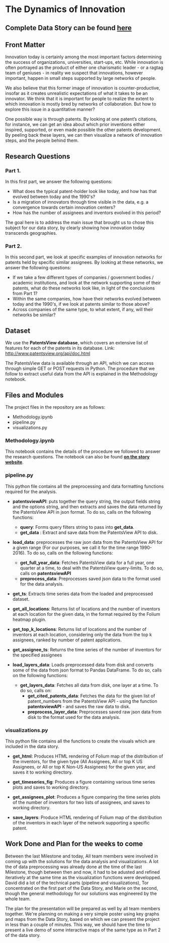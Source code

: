 # The Dynamics of Innovation

## Complete Data Story can be found **[here](https://cmdavid-epfl.github.io/)**

## Front Matter
Innovation today is certainly among the most important factors determining the success of organizations, universities, start-ups, etc. While innovation is often portrayed as the product of either one charismatic leader - or a ragtag team of geniuses - in reality we suspect that innovations, however important, happen in small steps supported by large networks of people.

We also believe that this former image of innovation is counter-productive, insofar as it creates unrealistic expectations of what it takes to be an innovator. We think that it is important for people to realize the extent to which innovation is mostly bred by networks of collaboration. But how to explore this issue in a quantitative manner?

One possible way is through patents. By looking at one patent’s citations, for instance, we can get an idea about which prior inventions either inspired, supported, or even made possible the other patents development. By peeling back these layers, we can then visualize a network of innovation steps, and the people behind them.


## Research Questions

### Part 1.

In this first part, we answer the following questions:
- What does the typical patent-holder look like today, and how has that evolved between today and the 1990's?
- Is a migration of innovators through time visible in the data, e.g. a convergence towards certain innovation centers?
- How has the number of assignees and inventors evolved in this period?

The goal here is to address the main issue that brought us to chose this subject for our data story, by clearly showing how innovation today transcends geographies.

### Part 2.

In this second part, we look at specific examples of innovation networks for patents held by specific similar assignees. By looking at these networks, we answer the following questions:
- If we take a few different types of companies / government bodies / academic institutions, and look at the network supporting some of their patents, what do these networks look like, in light of the conclusions from Part 1?
- Within the same companies, how have their networks evolved between today and the 1990's, if we look at patents similar to those above?
- Across companies of the same type, to what extent, if any, will their networks be similar?


## Dataset
We use the **PatentsView database**, which covers an extensive list of features for each of the patents in its database.
Link: http://www.patentsview.org/api/doc.html

The PatentsView data is available through an API, which we can access through simple GET or POST requests in Python. The procedure that we follow to extract useful data from the API is explained in the Methodology notebook.

## Files and Modules
The project files in the repository are as follows:
- Methodology.ipynb
- pipeline.py
- visualizations.py

### Methodology.ipynb
This notebook contains the details of the procedure we followed to answer the research questions. The notebook can also be found **[on the story website](https://cmdavid-epfl.github.io/methodology/)**.

### pipeline.py
This python file contains all the preprocessing and data formatting functions required for the analysis.

- **patentsviewAPI**: puts together the query string, the output fields string and the options string, and then extracts and saves the data returned by the PatentsView API in json format. To do so, calls on the following functions:
  - **query**: Forms query filters string to pass into **get_data**.
  - **get_data** : Extract and save data from the PatentsView API to disk.

- **load_data**: preprocesses the raw json data from the PatentsView API for a given range (For our purposes, we call it for the time range 1990-2016). To do so, calls on the following functions:
  - **get_full_year_data**: Fetches PatentsView data for a full year, one quarter at a time, to deal with the PatentsView query-limits. To do so, calls on **patentsviewAPI**
  - **preprocess_data**: Preprocesses saved json data to the format used for the data analysis.
  
- **get_ts**: Extracts time series data from the loaded and preprocessed dataset.

- **get_all_locations**: Returns list of locations and the number of inventors at each location for the given data, in the format required by the Folium heatmap plugin.

- **get_top_k_locations**: Returns list of locations and the number of inventors at each location, considering only the data from the top k assignees, ranked by number of patent applications.

- **get_assignee_ts**: Returns the time series of the number of inventors for the specified assignees

- **load_layers_data**: Loads preprocessed data from disk and converts some of the data from json format to Pandas DataFrame. To do so, calls on the following functions:
  - **get_layers_data**: Fetches all data from disk, one layer at a time. To do so, calls on:
    - **get_cited_patents_data**: Fetches the data for the given list of patent_numbers from the PatentsView API - using the function **patentsviewAPI** - and saves the raw data to disk.
    - **preprocess_layer_data**: Preprocesses saved raw json data from disk to the format used for the data analysis.

### visualizations.py
This python file contains all the functions to create the visuals which are included in the data story.

- **get_html**: Produces HTML rendering of Folium map of the distribution of the inventors, for the given type (All Assignees, All or top K US Assignees, or All or top K Non-US Assignees) for the given year, and saves it to working directory.
  
- **get_timeseries_fig**: Produces a figure containing various time series plots and saves to working directory.

- **get_assignees_plot**: Produces a figure comparing the time series plots of the number of inventors for two lists of assignees, and saves to working directory.

- **save_layers**: Produce HTML rendering of Folium map of the distribution of the inventors in each layer of the network supporting a specific patent.


## Work Done and Plan for the weeks to come
Between the last Milestone and today, All team members were involved in coming up with the solutions for the data analysis and visualizations. A lot the of data preprocessing was already done at the time of the last Milestone, though between then and now, it had to be adusted and refined iteratively at the same time as the visualization functions were developped. David did a lot of the technical parts (pipeline and visualizations), Tor concentrated on the first part of the Data Story, and Marie on the second, though the general methodology for our solutions was engineered by the whole team.

The plan for the presentation will be prepared as well by all team members together. We're planning on making a very simple poster using key graphs and maps from the Data Story, based on which we can present the project in less than a couple of minutes. This way, we should have the time to present a live demo of some interactive maps of the same type as in Part 2 of the data story.

